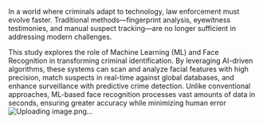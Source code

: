 In a world where criminals adapt to technology, law enforcement must evolve faster. Traditional methods—fingerprint analysis, eyewitness testimonies, and manual suspect tracking—are no longer sufficient in addressing modern challenges.

This study explores the role of Machine Learning (ML) and Face Recognition in transforming criminal identification. By leveraging AI-driven algorithms, these systems can scan and analyze facial features with high precision, match suspects in real-time against global databases, and enhance surveillance with predictive crime detection.
Unlike conventional approaches, ML-based face recognition processes vast amounts of data in seconds, ensuring greater accuracy while minimizing human error
![Uploading image.png…]()

